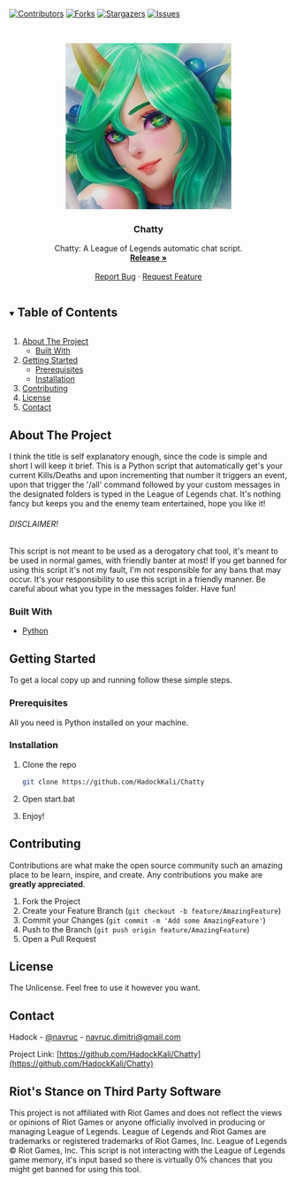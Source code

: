 [![Contributors][contributors-shield]][contributors-url]
[![Forks][forks-shield]][forks-url]
[![Stargazers][stars-shield]][stars-url]
[![Issues][issues-shield]][issues-url]



<!-- PROJECT LOGO -->
<br />
<p align="center">
  <a href="https://github.com/HadockKali/Chatty">
    <img src="images/leaguechat.jpg" alt="Logo" width="300" height="300">
  </a>

  <h3 align="center">Chatty</h3>

  <p align="center">
    Chatty: A League of Legends automatic chat script.
    <br />
    <a href="https://github.com/HadockKali/Chatty/releases"><strong>Release »</strong></a>
    <br />
    <br />
    <a href="https://github.com/HadockKali/Chatty/issues">Report Bug</a>
    ·
    <a href="https://github.com/HadockKali/Chatty/issues">Request Feature</a>
  </p>
</p>



<!-- TABLE OF CONTENTS -->
<details open="open">
  <summary><h2 style="display: inline-block">Table of Contents</h2></summary>
  <ol>
    <li>
      <a href="#about-the-project">About The Project</a>
      <ul>
        <li><a href="#built-with">Built With</a></li>
      </ul>
    </li>
    <li>
      <a href="#getting-started">Getting Started</a>
      <ul>
        <li><a href="#prerequisites">Prerequisites</a></li>
        <li><a href="#installation">Installation</a></li>
      </ul>
    </li>
    <li><a href="#contributing">Contributing</a></li>
    <li><a href="#license">License</a></li>
    <li><a href="#contact">Contact</a></li>
  </ol>
</details>



<!-- ABOUT THE PROJECT -->
## About The Project

I think the title is self explanatory enough, since the code is simple and short I will keep it brief. This is a Python script that automatically get's your current Kills/Deaths and upon incrementing that number it triggers an event, upon that trigger the '/all' command followed by your custom messages in the designated folders is typed in the League of Legends chat. It's nothing fancy but keeps you and the enemy team entertained, hope you like it!

###### DISCLAIMER! 
This script is not meant to be used as a derogatory chat tool, it's meant to be used in normal games, with friendly banter at most! If you get banned for using this script it's not my fault, I'm not responsible for any bans that may occur. It's your responsibility to use this script in a friendly manner. Be careful about what you type in the messages folder. Have fun!

### Built With

* [Python](https://www.python.org)



<!-- GETTING STARTED -->
## Getting Started

To get a local copy up and running follow these simple steps.

### Prerequisites

All you need is Python installed on your machine.

### Installation

1. Clone the repo
   ```sh
   git clone https://github.com/HadockKali/Chatty
   ```
2. Open start.bat

3. Enjoy!



<!-- CONTRIBUTING -->
## Contributing

Contributions are what make the open source community such an amazing place to be learn, inspire, and create. Any contributions you make are **greatly appreciated**.

1. Fork the Project
2. Create your Feature Branch (`git checkout -b feature/AmazingFeature`)
3. Commit your Changes (`git commit -m 'Add some AmazingFeature'`)
4. Push to the Branch (`git push origin feature/AmazingFeature`)
5. Open a Pull Request



<!-- LICENSE -->
## License

The Unlicense. Feel free to use it however you want.



<!-- CONTACT -->
## Contact

Hadock - [@navruc](https://twitter.com/@navruc) - navruc.dimitri@gmail.com



Project Link: [https://github.com/HadockKali/Chatty](https://github.com/HadockKali/Chatty)



<!-- RIOT DISCLAIMER -->
## Riot's Stance on Third Party Software

This project is not affiliated with Riot Games and does not reflect the views or opinions of Riot Games or anyone officially involved in producing or managing League of Legends. League of Legends and Riot Games are trademarks or registered trademarks of Riot Games, Inc. League of Legends © Riot Games, Inc.
This script is not interacting with the League of Legends game memory, it's input based so there is virtually 0% chances that you might get banned for using this tool.


[contributors-shield]: https://img.shields.io/github/contributors/HadockKali/Chatty.svg?style=for-the-badge
[contributors-url]: https://github.com/HadockKali/Chatty/graphs/contributors
[forks-shield]: https://img.shields.io/github/forks/HadockKali/Chatty.svg?style=for-the-badge
[forks-url]: https://github.com/HadockKali/Chatty/network/members
[stars-shield]: https://img.shields.io/github/stars/HadockKali/Chatty.svg?style=for-the-badge
[stars-url]: https://github.com/HadockKali/Chatty/stargazers
[issues-shield]: https://img.shields.io/github/issues/HadockKali/Chatty.svg?style=for-the-badge
[issues-url]: https://github.com/HadockKali/Chatty/issues
[license-shield]: https://img.shields.io/github/license/HadockKali/Chatty.svg?style=for-the-badge
[license-url]: https://github.com/HadockKali/Chatty/blob/main/LICENSE.md
